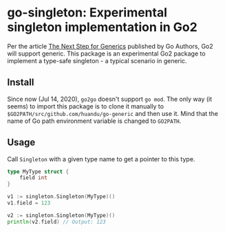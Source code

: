 # go-singleton: Experimental singleton implementation in Go2

Per the article [The Next Step for Generics](https://blog.golang.org/generics-next-step) published by Go Authors, Go2 will support generic. This package is an experimental Go2 package to implement a type-safe singleton - a typical scenario in generic.

## Install

Since now (Jul 14, 2020), `go2go` doesn't support `go mod`. The only way (it seems) to import this package is to clone it manually to `$GO2PATH/src/github.com/huandu/go-generic` and then use it. Mind that the name of Go path environment variable is changed to `GO2PATH`.

## Usage

Call `Singleton` with a given type name to get a pointer to this type.

```go
type MyType struct {
    field int
}

v1 := singleton.Singleton(MyType)()
v1.field = 123

v2 := singleton.Singleton(MyType)()
println(v2.field) // Output: 123
```
